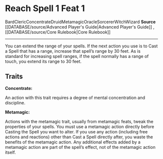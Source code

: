 ﻿---
actions: '[one-action]'
feat: Reach Spell
id: '181'
level: '1'
name: Reach Spell
rarity: Common
source: '[[DATABASE/source/Advanced Player''s Guide|Advanced Player''s Guide]]'
trait:
- '[[DATABASE/trait/Bard|Bard]]'
- '[[DATABASE/trait/Cleric|Cleric]]'
- '[[DATABASE/trait/Concentrate|Concentrate]]'
- '[[DATABASE/trait/Druid|Druid]]'
- '[[DATABASE/trait/Metamagic|Metamagic]]'
- '[[DATABASE/trait/Oracle|Oracle]]'
- '[[DATABASE/trait/Sorcerer|Sorcerer]]'
- '[[DATABASE/trait/Witch|Witch]]'
- '[[DATABASE/trait/Wizard|Wizard]]'
type: Feat

---
# Reach Spell <span class="action-icon">1</span> <span class="item-type">Feat 1</span>

<span class="item-trait">Bard</span><span class="item-trait">Cleric</span><span class="item-trait">Concentrate</span><span class="item-trait">Druid</span><span class="item-trait">Metamagic</span><span class="item-trait">Oracle</span><span class="item-trait">Sorcerer</span><span class="item-trait">Witch</span><span class="item-trait">Wizard</span>
**Source** [[DATABASE/source/Advanced Player's Guide|Advanced Player's Guide]] , [[DATABASE/source/Core Rulebook|Core Rulebook]]

---
You can extend the range of your spells. If the next action you use is to Cast a Spell that has a range, increase that spell’s range by 30 feet. As is standard for increasing spell ranges, if the spell normally has a range of touch, you extend its range to 30 feet.

## Traits

**Concentrate:**

An action with this trait requires a degree of mental concentration and discipline.

**Metamagic:**

Actions with the metamagic trait, usually from metamagic feats, tweak the properties of your spells. You must use a metamagic action directly before Casting the Spell you want to alter. If you use any action (including free actions and reactions) other than Cast a Spell directly after, you waste the benefits of the metamagic action. Any additional effects added by a metamagic action are part of the spell’s effect, not of the metamagic action itself.